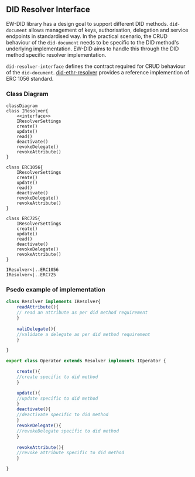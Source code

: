 ## DID Resolver Interface
EW-DID library has a design goal to support different DID methods. `did-document` allows management of keys, authorisation, delegation and service endpoints in standardised way. In the practical scenario, the CRUD behaviour of the `did-document` needs to be specific to the DID method's underlying implementation. EW-DID aims to handle this through the DID method specific resolver implementation. 

`did-resolver-interface` defines the contract required for CRUD behaviour of the `did-document`. [did-ethr-resolver](/packages/did-ethr-resolver) provides a reference implemention of ERC 1056 standard.

### Class Diagram

```mermaid
classDiagram
class IResolver{
    <<interface>>
    IResolverSettings
    create()
    update()
    read()
    deactivate()
    revokeDelegate()
    revokeAttribute()
}

class ERC1056{
    IResolverSettings
    create()
    update()
    read()
    deactivate()
    revokeDelegate()
    revokeAttribute()
}

class ERC725{
    IResolverSettings
    create()
    update()
    read()
    deactivate()
    revokeDelegate()
    revokeAttribute()
}

IResolver<|..ERC1056
IResolver<|..ERC725

```
### Psedo example of implementation
```typescript
class Resolver implements IResolver{
    readAttribute(){
    // read an attribute as per did method requirement 
    }
    
    valiDelegate(){
    //validate a delegate as per did method requirement
    }

}

export class Operator extends Resolver implements IOperator {

    create(){
    //create specific to did method
    }

    update(){
    //update specific to did method
    }
    deactivate(){
    //deactivate specific to did method
    }
    revokeDelegate(){
    //revokeDelegate specific to did method
    }
    
    revokeAttribute(){
    //revoke attribute specific to did method
    }

}
```